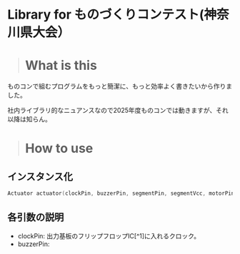 # Library for ものづくりコンテスト(神奈川県大会）

> # What is this

ものコンで組むプログラムをもっと簡潔に、もっと効率よく書きたいから作りました。

社内ライブラリ的なニュアンスなので2025年度ものコンでは動きますが、それ以降は知らん。

> # How to use

## インスタンス化

```cpp
Actuator actuator(clockPin, buzzerPin, segmentPin, segmentVcc, motorPin, stMotor);
```

## 各引数の説明
- clockPin: 出力基板のフリップフロップIC[^1]に入れるクロック。
- buzzerPin: 